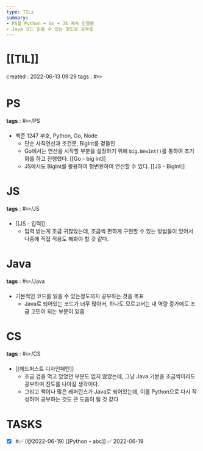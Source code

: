 ```yaml
---
type: TILs
summary: 
- PS를 Python + Go + JS 계속 진행중
- Java 코드 읽을 수 있는 정도로 공부중
---
```


# [[TIL]]
created : 2022-06-13 09:29
tags : #✏️

# PS
**tags** : #✏️/PS
- 백준 1247 부호, Python, Go, Node
	- 단순 사칙연산과 조건문, BigInt를 곁들인
	- Go에서는 연산을 시작할 부분을 설정하기 위해 `big.NewInt()`를 통하여 초기화를 하고 진행했다. [[Go - big int]]
	- JS에서도 BigInt를 활용하여 형변환하여 연산할 수 있다. [[JS - BigInt]]

# JS
**tags** : #✏️/JS 
- [[JS - 입력]]
	- 입력 받는게 조금 귀찮았는데, 조금씩 편하게 구현할 수 있는 방법들이 있어서 나중에 직접 적용도 해봐야 할 것 같다.

# Java
**tags** : #✏️/Java
- 기본적인 코드를 읽을 수 있는정도까지 공부하는 것을 목표
	- Java로 되어있는 코드가 너무 많아서, 하나도 모르고서는 내 역량 증가에도 조금 고민이 되는 부분이 있음

# CS
**tags** : #✏️/CS 
- [[헤드퍼스트 디자인패턴]]
	- 조금 겁을 먹고 있었던 부분도 없지 않았는데, 그냥 Java 기본을 조금씩이라도 공부하며 진도를 나아갈 생각이다.
	- 그리고 책이나 많은 레퍼런스가 Java로 되어있는데, 이를 Python으로 다시 작성하며 공부하는 것도 큰 도움이 될 것 같다


# TASKS
- [x] #✅ (@2022-06-19) [[Python - abc]] ✅ 2022-06-19
